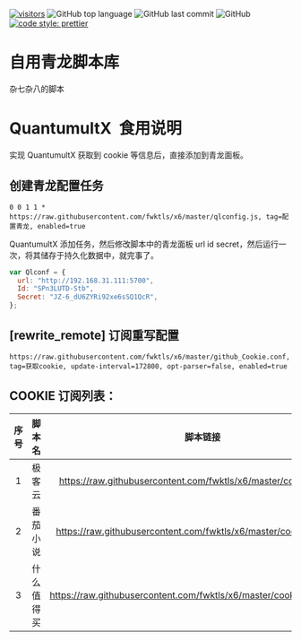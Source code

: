 <!--

* @Author: x6
* @Date: 2023-02-04 19:13:53
 * @LastEditors: x6
 * @LastEditTime: 2023-03-08 21:38:38
 * @FilePath: \mangfu\README.md
    -->


[![visitors](https://visitor-badge.vercel.app/p/fwktlsx6?color=brightgreen)](https://github.com/WangNingkai/visitor-badge-node)
![GitHub top language](https://img.shields.io/github/languages/top/wangningkai/visitor-badge-node.svg?style=popout-square)
![GitHub last commit](https://img.shields.io/github/last-commit/wangningkai/visitor-badge-node.svg?style=popout-square)
![GitHub](https://img.shields.io/github/license/wangningkai/visitor-badge-node.svg?style=popout-square)
[![code style: prettier](https://img.shields.io/badge/code_style-prettier-ff69b4.svg?style=flat-square)](https://github.com/prettier/prettier)

# 自用青龙脚本库

杂七杂八的脚本

# QuantumultX  食用说明

实现 QuantumultX 获取到 cookie 等信息后，直接添加到青龙面板。

## 创建青龙配置任务

```
0 0 1 1 * https://raw.githubusercontent.com/fwktls/x6/master/qlconfig.js, tag=配置青龙, enabled=true
```

QuantumultX 添加任务，然后修改脚本中的青龙面板 url id secret，然后运行一次，将其储存于持久化数据中，就完事了。

```js
var Qlconf = {
  url: "http://192.168.31.111:5700",
  Id: "SPn3LUTD-Stb",
  Secret: "JZ-6_dU6ZYRi92xe6sSQ1QcR",
};
```

## [rewrite_remote] 订阅重写配置

```
https://raw.githubusercontent.com/fwktls/x6/master/github_Cookie.conf, tag=获取cookie, update-interval=172800, opt-parser=false, enabled=true
```

## COOKIE 订阅列表：

| 序号 |   脚本名   |                               脚本链接                               |
| :--: | :--------: | :------------------------------------------------------------------: |
|  1   |   极客云   |  https://raw.githubusercontent.com/fwktls/x6/master/cookie/jkyck.js  |
|  2   |  番茄小说  | https://raw.githubusercontent.com/fwktls/x6/master/cookie/fqxsck.js  |
|  3   | 什么值得买 | https://raw.githubusercontent.com/fwktls/x6/master/cookie/smzdmck.js |
